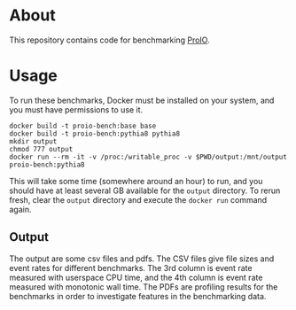 # About
This repository contains code for benchmarking
[ProIO](https://github.com/go-proio).

# Usage
To run these benchmarks, Docker must be installed on your system, and you must
have permissions to use it.

```shell
docker build -t proio-bench:base base
docker build -t proio-bench:pythia8 pythia8
mkdir output
chmod 777 output
docker run --rm -it -v /proc:/writable_proc -v $PWD/output:/mnt/output proio-bench:pythia8
```

This will take some time (somewhere around an hour) to run, and you should have
at least several GB available for the `output` directory.  To rerun fresh,
clear the `output` directory and execute the `docker run` command again.

## Output

The output are some csv files and pdfs.  The CSV files give file sizes and
event rates for different benchmarks.  The 3rd column is event rate measured
with userspace CPU time, and the 4th column is event rate measured with
monotonic wall time.  The PDFs are profiling results for the benchmarks in
order to investigate features in the benchmarking data.
